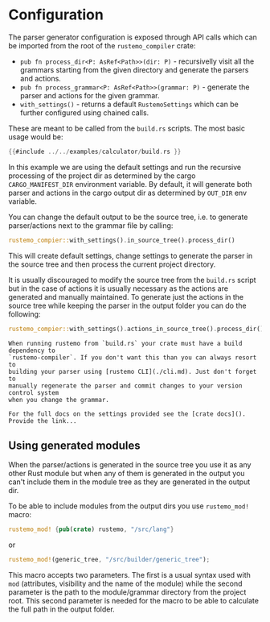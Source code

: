 # Configuration

The parser generator configuration is exposed through API calls which can be
imported from the root of the `rustemo_compiler` crate:

- `pub fn process_dir<P: AsRef<Path>>(dir: P)` - recursivelly visit all the
  grammars starting from the given directory and generate the parsers and
  actions.
- `pub fn process_grammar<P: AsRef<Path>>(grammar: P)` - generate the parser and
  actions for the given grammar.
- `with_settings()` - returns a default `RustemoSettings` which can be further
  configured using chained calls.

These are meant to be called from the `build.rs` scripts. The most basic usage would be:

```rust
{{#include ../../examples/calculator/build.rs }}
```

In this example we are using the default settings and run the recursive
processing of the project dir as determined by the cargo `CARGO_MANIFEST_DIR`
environment variable. By default, it will generate both parser and actions in
the cargo output dir as determined by `OUT_DIR` env variable.

You can change the default output to be the source tree, i.e. to generate
parser/actions next to the grammar file by calling:

```rust
rustemo_compier::with_settings().in_source_tree().process_dir()
```

This will create default settings, change settings to generate the parser in the
source tree and then process the current project directory.

It is usually discouraged to modify the source tree from the `build.rs` script
but in the case of actions it is usually necessary as the actions are generated
and manually maintained. To generate just the actions in the source tree while
keeping the parser in the output folder you can do the following:

```rust
rustemo_compier::with_settings().actions_in_source_tree().process_dir()
```

```admonish note
When running rustemo from `build.rs` your crate must have a build dependency to
`rustemo-compiler`. If you don't want this than you can always resort to
building your parser using [rustemo CLI](./cli.md). Just don't forget to
manually regenerate the parser and commit changes to your version control system
when you change the grammar.
```

```admonish todo
For the full docs on the settings provided see the [crate docs](). Provide the link...
```

## Using generated modules

When the parser/actions is generated in the source tree you use it as any other
Rust module but when any of them is generated in the output you can't include
them in the module tree as they are generated in the output dir.

To be able to include modules from the output dirs you use `rustemo_mod!` macro:

```rust
rustemo_mod! {pub(crate) rustemo, "/src/lang"}
```

or

```rust
rustemo_mod!(generic_tree, "/src/builder/generic_tree");
```

This macro accepts two parameters. The first is a usual syntax used with `mod`
(attributes, visibility and the name of the module) while the second parameter
is the path to the module/grammar directory from the project root. This second
parameter is needed for the macro to be able to calculate the full path in the
output folder.

